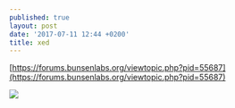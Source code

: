 ```yaml
---
published: true
layout: post
date: '2017-07-11 12:44 +0200'
title: xed
---
```

[https://forums.bunsenlabs.org/viewtopic.php?pid=55687](https://forums.bunsenlabs.org/viewtopic.php?pid=55687)

![](https://cdn.scrot.moe/images/2017/07/11/xed.png)
